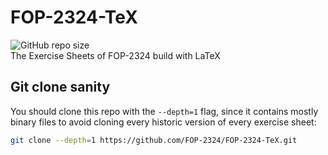 # FOP-2324-TeX
![GitHub repo size](https://img.shields.io/github/repo-size/FOP-2324/FOP-2324-TeX)  
The Exercise Sheets of FOP-2324 build with LaTeX

## Git clone sanity
You should clone this repo with the `--depth=1` flag, since it contains mostly binary files to avoid cloning every historic version of every exercise sheet:
```bash
git clone --depth=1 https://github.com/FOP-2324/FOP-2324-TeX.git
